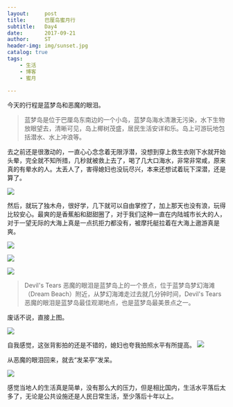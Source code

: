 ```yaml
---
layout:     post
title:      巴厘岛蜜月行
subtitle:   Day4 
date:       2017-09-21
author:     ST
header-img: img/sunset.jpg
catalog: true
tags:
    - 生活
    - 博客
    - 蜜月
    
---
```


今天的行程是蓝梦岛和恶魔的眼泪。

>蓝梦岛是位于巴厘岛东南边的一个小岛，蓝梦岛海水清澈无污染，水下生物放眼望去，清晰可见，岛上椰树茂盛，居民生活安详和乐。岛上可游玩地包括潜水、水上冲浪等。

去之前还是很激动的，一直心心念念着无限浮潜，没想到穿上救生衣刚下水就开始头晕，完全就不知所措，几秒就被救上去了，喝了几大口海水，非常非常咸，原来真的有晕水的人。太丢人了，害得媳妇也没玩尽兴，本来还想试着玩下深潜，还是算了。

![](/img/post/Day40)

然后，就玩了独木舟，很好学，几下就可以自由掌控了，加上那天也没有浪，玩得比较安心。最爽的是香蕉船和甜甜圈了，对于我们这种一直在内陆城市长大的人，对于一望无际的大海上真是一点抗拒力都没有，被摩托艇拉着在大海上遨游真是爽。

![](/img/post/Day41)

![](/img/post/Day42)

![](/img/post/Day43)


>Devil's Tears 恶魔的眼泪是蓝梦岛上的一个景点，位于蓝梦岛梦幻海滩（Dream Beach）附近，从梦幻海滩走过去就几分钟时间，Devil's Tears 恶魔的眼泪是蓝梦岛最佳观潮地点，也是蓝梦岛最美景点之一。

废话不说，直接上图。

![](/img/post/Day45)

自我感觉，这张背影拍的还是不错的，媳妇也夸我拍照水平有所提高。
![](/img/post/Day44)

从恶魔的眼泪回来，就去“发呆亭”发呆。

![](/img/post/Day46)

感觉当地人的生活真是简单，没有那么大的压力，但是相比国内，生活水平落后太多了，无论是公共设施还是人民日常生活，至少落后十年以上。